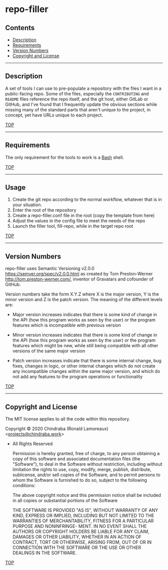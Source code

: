 # repo-filler

## Contents

- [Description](#description)
- [Requirements](#requirements)
- [Version Numbers](#version-numbers)
- [Copyright and License](#copyright-and-license)


---
## Description

A set of tools I can use to pre-populate a repository with the files I want in a public-facing repo. Some of the files, especially the `CONTRIBUTING` and `README` files reference the repo itself, and the git host, either GitLab or GitHub, and I've found that I frequently update the obvious sections while missing many of the standard parts that aren't unique to the project, in concept, yet have URLs unique to each project.

[TOP](#contents)

---
## Requirements

The only requirement for the tools to work is a [Bash][bash] shell.

[TOP](#contents)

---
## Usage

1.  Create the git repo according to the normal workflow, whatever that is in your situation.
2.  Enter the root of the repository
3.  Create a repo-filler.conf file in the root (copy the template from here)
4.  Adjust the values in the config file to meet the needs of the repo
5.  Launch the filler tool, fill-repo, while in the target repo root

[TOP](#contents)

---
## Version Numbers

repo-filler uses Semantic Versioning v2.0.0 <https://semver.org/spec/v2.0.0.html> as created by Tom Preston-Werner <http://tom.preston-werner.com/>, inventor of Gravatars and cofounder of GitHub.

Version numbers take the form X.Y.Z where X is the major version, Y is the minor version and Z is the patch version. The meaning of the different levels are:

* Major version increases indicates that there is some kind of change in the API (how this program works as seen by the user) or the program features which is incompatible with previous version

* Minor version increases indicates that there is some kind of change in the API (how this program works as seen by the user) or the program features which might be new, while still being compatible with all other versions of the same major version

* Patch version increases indicate that there is some internal change, bug fixes, changes in logic, or other internal changes which do not create any incompatible changes within the same major version, and which do not add any features to the program operations or functionality

[TOP](#contents)

---
## Copyright and License

The MIT license applies to all the code within this repository.

Copyright © 2020  Chindraba (Ronald Lamoreaux)
                  <[projects@chindraba.work](mailto:projects@chindraba.work?subject=repo-filler)>
- All Rights Reserved

    Permission is hereby granted, free of charge, to any person
    obtaining a copy of this software and associated documentation
    files (the "Software"), to deal in the Software without restriction,
    including without limitation the rights to use, copy, modify, merge,
    publish, distribute, sublicense, and/or sell copies of the Software,
    and to permit persons to whom the Software is furnished to do so,
    subject to the following conditions:

    The above copyright notice and this permission notice shall be
    included in all copies or substantial portions of the Software

    THE SOFTWARE IS PROVIDED "AS IS", WITHOUT WARRANTY OF ANY KIND,
    EXPRESS OR IMPLIED, INCLUDING BUT NOT LIMITED TO THE WARRANTIES OF
    MERCHANTABILITY, FITNESS FOR A PARTICULAR PURPOSE AND NONINFRINGE-
    MENT. IN NO EVENT SHALL THE AUTHORS OR COPYRIGHT HOLDERS BE LIABLE
    FOR ANY CLAIM, DAMAGES OR OTHER LIABILITY, WHETHER IN AN ACTION OF
    CONTRACT, TORT OR OTHERWISE, ARISING FROM, OUT OF OR IN CONNECTION
    WITH THE SOFTWARE OR THE USE OR OTHER DEALINGS IN THE SOFTWARE.

[TOP](#contents)


  [bash]: https://www.gnu.org/software/bash/
  [semver]: https://semver.org/spec/v2.0.0.html
  [tom]: http://tom.preston-werner.com/

